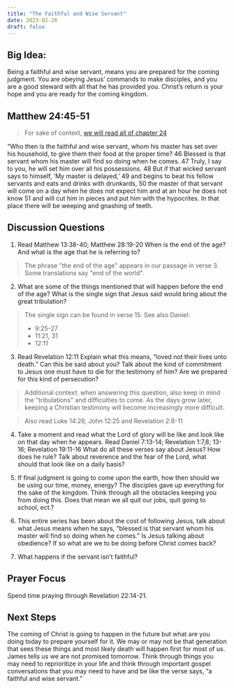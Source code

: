 ```yaml
---
title: "The Faithful and Wise Servant"
date: 2023-02-26
draft: false
---
```


## Big Idea: 
Being a faithful and wise servant, means you are prepared for the coming judgment.  You are obeying Jesus’ commands to make disciples, and you are a good steward with all that he has provided you.  Christ’s return is your hope and you are ready for the coming kingdom.


## Matthew 24:45-51
> For sake of context, [we will read all of chapter 24](https://www.bible.com/bible/59/MAT.24.ESV)

“Who then is the faithful and wise servant, whom his master has set over his household, to give them their food at the proper time? 46 Blessed is that servant whom his master will find so doing when he comes. 47 Truly, I say to you, he will set him over all his possessions. 48 But if that wicked servant says to himself, ‘My master is delayed,’ 49 and begins to beat his fellow servants and eats and drinks with drunkards, 50 the master of that servant will come on a day when he does not expect him and at an hour he does not know 51 and will cut him in pieces and put him with the hypocrites. In that place there will be weeping and gnashing of teeth.

## Discussion Questions

1. Read Matthew 13:38-40; Matthew 28:19-20 
When is the end of the age?  And what is the age that he is referring to?
> The phrase "the end of the age" appears in our passage in verse 3. Some translations say "end of the world".

2. What are some of the things mentioned that will happen before the end of the age? What is the single sign that Jesus said would bring about the great tribulation? 
> The single sign can be found in verse 15. See also Daniel: 
> * 9:25-27
> * 11:21, 31
> * 12:11

3. Read Revelation 12:11
Explain what this means, “loved not their lives unto death.” Can this be said about you?  Talk about the kind of commitment to Jesus one must have to die for the testimony of him? Are we prepared for this kind of persecution?
> Additional context: when answering this question, also keep in mind the "tribulations" and difficulties to come. As the days grow later, keeping a Christian testimony will become increasingly more difficult. 

> Also read Luke 14:26, John 12:25 and Revelation 2:8-11

4. Take a moment and read what the Lord of glory will be like and look like on that day when he appears.
Read Daniel 7:13-14; Revelation 1:7,8; 13-16; Revelation 19:11-16
What do all these verses say about Jesus?  How does he rule? Talk about reverence and the fear of the Lord, what should that look like on a daily basis?

5. If final judgment is going to come upon the earth, how then should we be using our time, money, energy?  The disciples gave up everything for the sake of the kingdom. Think through all the obstacles keeping you from doing this. Does that mean we all quit our jobs, quit going to school, ect.?

6. This entire series has been about the cost of following Jesus, talk about what Jesus means when he says, “blessed is that servant whom his master will find so doing when he comes.” Is Jesus talking about obedience? If so what are we to be doing before Christ comes back?

7. What happens if the servant isn’t faithful?


## Prayer Focus
Spend time praying through Revelation 22:14-21.

## Next Steps
The coming of Christ is going to happen in the future but what are you doing today to prepare yourself for it.  We may or may not be that generation that sees these things and most likely death will happen first for most of us. James tells us we are not promised tomorrow. Think through things you may need to reprioritize in your life and think through important gospel conversations that you may need to have and be like the verse says, “a faithful and wise servant.”



